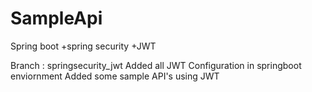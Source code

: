 # SampleApi
Spring boot +spring security +JWT


Branch : springsecurity_jwt
Added all JWT Configuration in springboot enviornment
Added some sample API's using JWT


